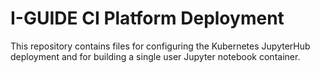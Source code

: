 # I-GUIDE CI Platform Deployment 

This repository contains files for configuring the Kubernetes JupyterHub deployment and for building a 
single user Jupyter notebook container.
